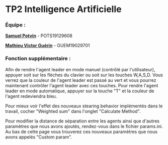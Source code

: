 # TP2 Intelligence Artificielle

### Équipe :

**[Samuel Potvin](https://github.com/Samu3lPo)** - POTS19129608

**[Mathieu Victor Guérin](https://github.com/Vyktors)** - GUEM19029701

### Fonction supplémentaire : 

Afin de rendre l'agent leader en mode manuel (contrôlé par l'utilisateur), appuyer soit sur les flèches du clavier ou soit sur les touches W,A,S,D. Vous verrez que la couleur de l'agent leader est passé au vert et vous pourrez maintenant contrôler l'agent leader avec ces touches. Pour rendre l'agent leader en mode automatique, appuyer sur la touche "T" et la couleur de l'agent redeviendra bleu.

Pour mieux voir l'effet des nouveaux stearing behavior implémentés dans le travail, cocher "Weighted sum" dans l'onglet "Calculate Method".

Pour modifier la distance de séparation entre les agents ainsi que d'autres paramètres que nous avons ajoutés, rendez-vous dans le fichier params.ini. Au bas de cette page vous trouverez ces nouveaux paramètres que nous avons appelés "Custom param".
